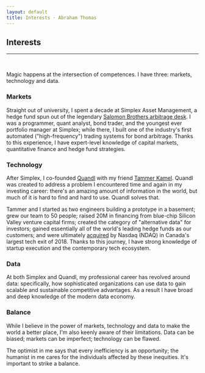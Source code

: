 ```yaml
---
layout: default
title: Interests · Abraham Thomas
---
```


## Interests

----

<br/>


Magic happens at the intersection of competences.  I have three: markets, technology and data.

### Markets

Straight out of university, I spent a decade at Simplex Asset Management, a hedge fund spun out of the legendary [Salomon Brothers arbitrage desk](https://en.wikipedia.org/wiki/Liar%27s_Poker).  I was a programmer, quant analyst, bond trader, and the youngest ever portfolio manager at Simplex; while there, I built one of the industry's first automated ("high-frequency") trading systems for bond arbitrage.  Thanks to this experience, I have expert-level knowledge of capital markets, quantitative finance and hedge fund strategies.

### Technology

After Simplex, I co-founded [Quandl](https://www.quandl.com) with my friend [Tammer Kamel](https://www.linkedin.com/in/tammerkamel).  Quandl was created to address a problem I encountered time and again in my investing career: there's an amazing amount of information in the world, but much of it is hard to find and hard to use.  Quandl solves that.  

Tammer and I started as two engineers building a prototype in a basement; grew our team to 50 people; raised 20M in financing from blue-chip Silicon Valley venture capital firms; created the category of "alternative data" for investors; gained essentially all of the world's leading hedge funds as our customers; and were ultimately [acquired](https://blog.quandl.com/quandl-the-next-chapter) by Nasdaq (NDAQ) in Canada's largest tech  exit of 2018.  Thanks to this journey, I have strong knowledge of startup execution and the contemporary tech ecosystem.

### Data

At both Simplex and Quandl, my professional career has revolved around data: specifically, how sophisticated organizations can use data to gain scalable and sustainable competitive advantages.  As a result I have broad and deep knowledge of the modern data economy.

### Balance

While I believe in the power of markets, technology and data to make the world a better place, I'm also keenly aware of their limitations.  Data can be biased; markets can be imperfect; technology can be flawed.

The optimist in me says that every inefficiency is an opportunity; the humanist in me cares for the individuals affected by these inequities.  It's important to strike a balance.